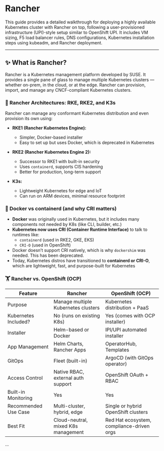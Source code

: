 # Rancher 
This guide provides a detailed walkthrough for deploying a highly available Kubernetes cluster with Rancher on top, following a user-provisioned infrastructure (UPI)-style setup similar to OpenShift UPI. It includes VM sizing, F5 load balancer rules, DNS configurations, Kubernetes installation steps using kubeadm, and Rancher deployment.

---

## ✨ What is Rancher?
Rancher is a Kubernetes management platform developed by SUSE. It provides a single pane of glass to manage multiple Kubernetes clusters — whether on-prem, in the cloud, or at the edge. Rancher can provision, import, and manage any CNCF-compliant Kubernetes clusters.

### 🔀 Rancher Architectures: RKE, RKE2, and K3s
Rancher can manage any conformant Kubernetes distribution and even provision its own using:

- **RKE1 (Rancher Kubernetes Engine):**
  - Simpler, Docker-based installer
  - Easy to set up but uses Docker, which is deprecated in Kubernetes

- **RKE2 (Rancher Kubernetes Engine 2):**
  - Successor to RKE1 with built-in security
  - Uses `containerd`, supports CIS hardening
  - Better for production, long-term support

- **K3s:**
  - Lightweight Kubernetes for edge and IoT
  - Can run on ARM devices, minimal resource footprint

### 🐳 Docker vs containerd (and why CRI matters)
- **Docker** was originally used in Kubernetes, but it includes many components not needed by K8s (like CLI, builder, etc.)
- **Kubernetes now uses CRI (Container Runtime Interface)** to talk to runtimes like:
  - `containerd` (used in RKE2, GKE, EKS)
  - `CRI-O` (used in OpenShift)
- Docker doesn’t support CRI natively, which is why `dockershim` was needed. This has been deprecated.
- Today, Kubernetes distros have transitioned to **containerd or CRI-O**, which are lightweight, fast, and purpose-built for Kubernetes

### 🏋 Rancher vs. OpenShift (OCP)
| Feature                      | Rancher                                          | OpenShift (OCP)                              |
|-----------------------------|--------------------------------------------------|----------------------------------------------|
| Purpose                     | Manage multiple Kubernetes clusters              | Kubernetes distribution + PaaS               |
| Kubernetes Included?        | No (runs on existing K8s)                        | Yes (comes with OCP installer)               |
| Installer                   | Helm-based or Docker                             | IPI/UPI automated installer                   |
| App Management              | Helm Charts, Rancher Apps                        | OperatorHub, Templates                        |
| GitOps                      | Fleet (built-in)                                 | ArgoCD (with GitOps operator)                |
| Access Control              | Native RBAC, external auth support               | OpenShift OAuth + RBAC                       |
| Built-in Monitoring         | Yes                                              | Yes                                          |
| Recommended Use Case       | Multi-cluster, hybrid, edge                      | Single or hybrid OpenShift clusters          |
| Best Fit                    | Cloud-neutral, mixed K8s management              | Red Hat ecosystem, compliance-driven orgs    |

...

